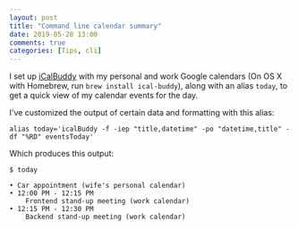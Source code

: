 ```yaml
---
layout: post
title: "Command line calendar summary"
date: 2019-05-28 13:00
comments: true
categories: [Tips, cli]
---
```


I set up [iCalBuddy](https://hasseg.org/icalBuddy/) with my personal and work Google calendars (On OS X with Homebrew, run `brew install ical-buddy`), along with an alias `today`, to get a quick view of my calendar events for the day.

I've customized the output of certain data and formatting with this alias:

`alias today='icalBuddy -f -iep "title,datetime" -po "datetime,title" -df "%RD" eventsToday'`

Which produces this output:

```
$ today

• Car appointment (wife's personal calendar)
• 12:00 PM - 12:15 PM
    Frontend stand-up meeting (work calendar)
• 12:15 PM - 12:30 PM
    Backend stand-up meeting (work calendar)
```
